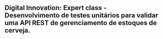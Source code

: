 <h2>Digital Innovation: Expert class - Desenvolvimento de testes unitários para validar uma API REST de gerenciamento de estoques de cerveja.</h2>



